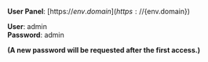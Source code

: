 **User Panel**: [https://${env.domain}](https://${env.domain})

**User**: admin  
**Password**: admin

**(A new password will be requested after the first access.)**